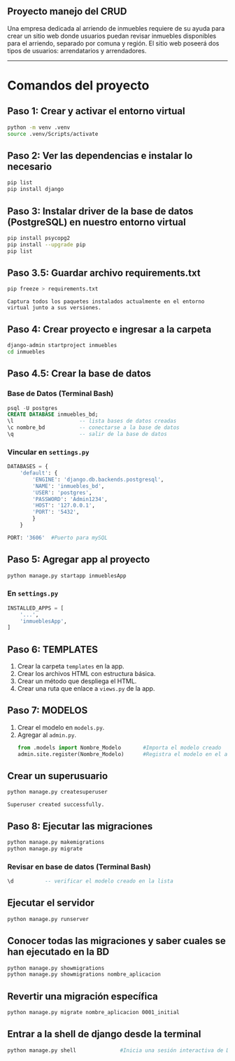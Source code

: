 ## Proyecto manejo del CRUD
Una empresa dedicada al arriendo de inmuebles requiere de su ayuda para crear un sitio web donde usuarios puedan revisar inmuebles disponibles para el arriendo, separado por comuna y región. El sitio web poseerá dos tipos de usuarios: arrendatarios y arrendadores.

---

# Comandos del proyecto

## Paso 1: Crear y activar el entorno virtual
```bash
python -m venv .venv
source .venv/Scripts/activate
```

## Paso 2: Ver las dependencias e instalar lo necesario
```bash
pip list 
pip install django
```

## Paso 3: Instalar driver de la base de datos (PostgreSQL) en nuestro entorno virtual
```bash
pip install psycopg2   
pip install --upgrade pip
pip list
```
## Paso 3.5: Guardar archivo requirements.txt
```bash
pip freeze > requirements.txt
```
```plaintext
Captura todos los paquetes instalados actualmente en el entorno virtual junto a sus versiones.
```

## Paso 4: Crear proyecto e ingresar a la carpeta
```bash
django-admin startproject inmuebles
cd inmuebles
```

## Paso 4.5: Crear la base de datos
### Base de Datos (Terminal Bash)
```sql
psql -U postgres
CREATE DATABASE inmuebles_bd;
\l                     -- lista bases de datos creadas 
\c nombre_bd           -- conectarse a la base de datos 
\q                     -- salir de la base de datos
```

### Vincular en `settings.py`
```python
DATABASES = {
    'default': {
        'ENGINE': 'django.db.backends.postgresql',
        'NAME': 'inmuebles_bd',
        'USER': 'postgres',
        'PASSWORD': 'Admin1234',
        'HOST': '127.0.0.1',
        'PORT': '5432',
        }
    }
```

```python
PORT: '3606'  #Puerto para mySQL 
```

## Paso 5: Agregar app al proyecto
```bash
python manage.py startapp inmueblesApp
```

### En `settings.py`
```python
INSTALLED_APPS = [
    '...',
    'inmueblesApp',
]
```

## Paso 6: TEMPLATES
1. Crear la carpeta `templates` en la app.
2. Crear los archivos HTML con estructura básica.
3. Crear un método que despliega el HTML.
4. Crear una ruta que enlace a `views.py` de la app.

## Paso 7: MODELOS
1. Crear el modelo en `models.py`.
2. Agregar al `admin.py`.
    ```python
    from .models import Nombre_Modelo       #Importa el modelo creado
    admin.site.register(Nombre_Modelo)      #Registra el modelo en el administrador de Django
    ```

## Crear un superusuario
```bash
python manage.py createsuperuser
```
```plaintext
Superuser created successfully.
```

## Paso 8: Ejecutar las migraciones
```bash
python manage.py makemigrations
python manage.py migrate
```

### Revisar en base de datos (Terminal Bash)
```sql
\d          -- verificar el modelo creado en la lista
```

## Ejecutar el servidor
```bash
python manage.py runserver
```

## Conocer todas las migraciones y saber cuales se han ejecutado en la BD
```bash
python manage.py showmigrations
python manage.py showmigrations nombre_aplicacion
```

## Revertir una migración específica
```bash
python manage.py migrate nombre_aplicacion 0001_initial
```

## Entrar a la shell de django desde la terminal
```bash
python manage.py shell              #Inicia una sesión interactiva de Django
```
